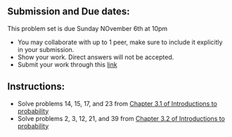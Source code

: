 ## Submission and Due dates:

This problem set is due Sunday NOvember 6th at 10pm

- You may collaborate with up to 1 peer, make sure to include it explicitly in your submission.
- Show your work. Direct answers will not be accepted.
- Submit your work through this [link](tbd)

## Instructions:
- Solve problems  14, 15, 17, and 23 from [Chapter 3.1 of Introductions to probability](https://open.umn.edu/opentextbooks/textbooks/21)
- Solve problems  2, 3, 12, 21, and 39 from [Chapter 3.2 of Introductions to probability](https://open.umn.edu/opentextbooks/textbooks/21)
